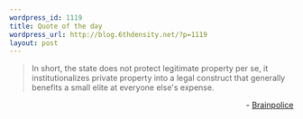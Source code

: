 ```yaml
--- 
wordpress_id: 1119
title: Quote of the day
wordpress_url: http://blog.6thdensity.net/?p=1119
layout: post
---
```

<blockquote>In short, the state does not protect legitimate property per se, it institutionalizes private property into a legal construct that generally benefits a small elite at everyone else's expense.</blockquote><p align=right>- <a href="http://polycentricorder.blogspot.com/2008/09/against-capitalism.html">Brainpolice</a></p>
